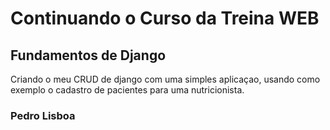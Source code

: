 <h1>Continuando o Curso da Treina WEB</h1>
<h2>Fundamentos de Django</h2>

<p>Criando o meu CRUD de django com uma simples aplicaçao, usando como exemplo o cadastro de pacientes para uma nutricionista.</p>


<h3>Pedro Lisboa</h3>
